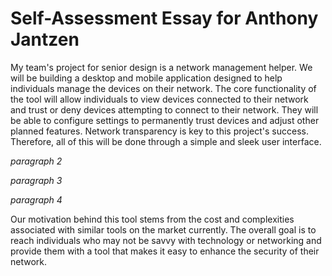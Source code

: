 # Self-Assessment Essay for Anthony Jantzen

My team's project for senior design is a network management helper. We will be building a desktop and mobile application designed to help individuals manage the devices on their network. The core functionality of the tool will allow individuals to view devices connected to their network and trust or deny devices attempting to connect to their network. They will be able to configure settings to permanently trust devices and adjust other planned features. Network transparency is key to this project's success. Therefore, all of this will be done through a simple and sleek user interface.

*paragraph 2*

*paragraph 3*

*paragraph 4*

Our motivation behind this tool stems from the cost and complexities associated with similar tools on the market currently. The overall goal is to reach individuals who may not be savvy with technology or networking and provide them with a tool that makes it easy to enhance the security of their network.
